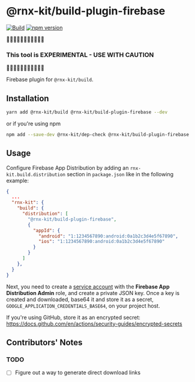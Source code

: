 # @rnx-kit/build-plugin-firebase

[![Build](https://github.com/microsoft/rnx-kit/actions/workflows/build.yml/badge.svg)](https://github.com/microsoft/rnx-kit/actions/workflows/build.yml)
[![npm version](https://img.shields.io/npm/v/@rnx-kit/build-plugin-firebase)](https://www.npmjs.com/package/@rnx-kit/build-plugin-firebase)

🚧🚧🚧🚧🚧🚧🚧🚧🚧🚧🚧

### This tool is EXPERIMENTAL - USE WITH CAUTION

🚧🚧🚧🚧🚧🚧🚧🚧🚧🚧🚧

Firebase plugin for `@rnx-kit/build`.

## Installation

```sh
yarn add @rnx-kit/build @rnx-kit/build-plugin-firebase --dev
```

or if you're using npm

```sh
npm add --save-dev @rnx-kit/dep-check @rnx-kit/build-plugin-firebase
```

## Usage

Configure Firebase App Distribution by adding an `rnx-kit.build.distribution`
section in `package.json` like in the following example:

```json
{
  ...
  "rnx-kit": {
    "build": {
      "distribution": [
        "@rnx-kit/build-plugin-firebase",
        {
          "appId": {
            "android": "1:1234567890:android:0a1b2c3d4e5f67890",
            "ios": "1:1234567890:android:0a1b2c3d4e5f67890"
          }
        }
      ]
    },
  }
}
```

Next, you need to create a
[service account](https://firebase.google.com/docs/app-distribution/authenticate-service-account)
with the **Firebase App Distribution Admin** role, and create a private JSON
key. Once a key is created and downloaded, base64 it and store it as a secret,
`GOOGLE_APPLICATION_CREDENTIALS_BASE64`, on your project host.

If you're using GitHub, store it as an encrypted secret:
https://docs.github.com/en/actions/security-guides/encrypted-secrets

## Contributors' Notes

### TODO

- [ ] Figure out a way to generate direct download links
